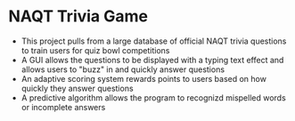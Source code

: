 # NAQT Trivia Game

- This project pulls from a large database of official NAQT trivia questions to train users for quiz bowl competitions
- A GUI allows the questions to be displayed with a typing text effect and allows users to "buzz" in and quickly answer questions
- An adaptive scoring system rewards points to users based on how quickly they answer questions
- A predictive algorithm allows the program to recognizd mispelled words or incomplete answers


